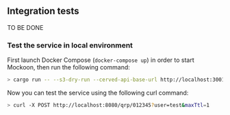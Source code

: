## Integration tests

TO BE DONE

### Test the service in local environment

First launch Docker Compose (`docker-compose up`) in order to start Mockoon, then run the following command:
    
```bash
> cargo run -- --s3-dry-run --cerved-api-base-url http://localhost:3001 --cerved-oauth-base-url http://localhost:3001 --cerved-oauth-username <CERVED_OAUTH_USERNAME> --cerved-oauth-password <CERVED_OAUTH_PASSWORD> --qrp-bucket-name <QRP_BUCKET_NAME>
```

Now you can test the service using the following curl command:

```bash
> curl -X POST http://localhost:8080/qrp/012345?user=test&maxTtl=1
```

